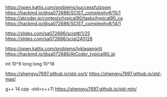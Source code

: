 https://open.kattis.com/problems/successfulzoom
https://hackmd.io/@sa072686/SCIST_complexity#/15/1
https://atcoder.jp/contests/typical90/tasks/typical90_ca
https://hackmd.io/@sa072686/SCIST_complexity#/14/1

https://slides.com/sa072686/scist#/1/25
https://slides.com/sa072686/scist240128

https://open.kattis.com/problems/lyklagangriti
https://hackmd.io/@sa072686/AtCoder_typical90_bi

int 10^9
long long 10^18

https://shengyu7697.github.io/std-sort/
https://shengyu7697.github.io/std-max/

g++ 14.cpp -std=c++11
https://shengyu7697.github.io/std-min/

